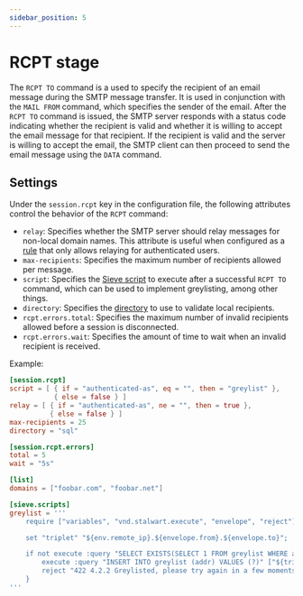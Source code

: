 ```yaml
---
sidebar_position: 5
---
```


# RCPT stage

The `RCPT TO` command is a used to specify the recipient of an email message during the SMTP message transfer. It is used in conjunction with the `MAIL FROM` command, which specifies the sender of the email. After the `RCPT TO` command is issued, the SMTP server responds with a status code indicating whether the recipient is valid and whether it is willing to accept the email message for that recipient. If the recipient is valid and the server is willing to accept the email, the SMTP client can then proceed to send the email message using the `DATA` command.

## Settings

Under the `session.rcpt` key in the configuration file, the following attributes control the behavior of the `RCPT` command:

- `relay`: Specifies whether the SMTP server should relay messages for non-local domain names. This attribute is useful when configured as a [rule](/docs/smtp/overview) that only allows relaying for authenticated users.
- `max-recipients`: Specifies the maximum number of recipients allowed per message.
- `script`: Specifies the [Sieve script](/docs/smtp/filter/sieve) to execute after a successful `RCPT TO` command, which can be used to implement greylisting, among other things.
- `directory`: Specifies the [directory](/docs/directory/overview) to use to validate local recipients.
- `rcpt.errors.total`: Specifies the maximum number of invalid recipients allowed before a session is disconnected.
- `rcpt.errors.wait`: Specifies the amount of time to wait when an invalid recipient is received.

Example:

```toml
[session.rcpt]
script = [ { if = "authenticated-as", eq = "", then = "greylist" }, 
           { else = false } ]
relay = [ { if = "authenticated-as", ne = "", then = true }, 
          { else = false } ]
max-recipients = 25
directory = "sql"

[session.rcpt.errors]
total = 5
wait = "5s"

[list]
domains = ["foobar.com", "foobar.net"]

[sieve.scripts]
greylist = '''
    require ["variables", "vnd.stalwart.execute", "envelope", "reject"];

    set "triplet" "${env.remote_ip}.${envelope.from}.${envelope.to}";

    if not execute :query "SELECT EXISTS(SELECT 1 FROM greylist WHERE addr=? LIMIT 1)" ["${triplet}"] {
        execute :query "INSERT INTO greylist (addr) VALUES (?)" ["${triplet}"];
        reject "422 4.2.2 Greylisted, please try again in a few moments.";
    }
'''

```
